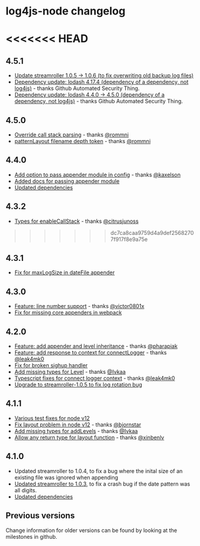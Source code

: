 # log4js-node changelog

<<<<<<< HEAD
=======
## 4.5.1
* [Update streamroller 1.0.5 -> 1.0.6 (to fix overwriting old backup log files)](https://github.com/log4js-node/log4js-node/pull/918)
* [Dependency update: lodash 4.17.4 (dependency of a dependency, not log4js)](https://github.com/log4js-node/log4js-node/pull/917) - thanks Github Automated Security Thing.
* [Dependency update: lodash 4.4.0 -> 4.5.0 (dependency of a dependency, not log4js)](https://github.com/log4js-node/log4js-node/pull/915) - thanks Github Automated Security Thing.

## 4.5.0
* [Override call stack parsing](https://github.com/log4js-node/log4js-node/pull/914) - thanks [@rommni](https://github.com/rommni)
* [patternLayout filename depth token](https://github.com/log4js-node/log4js-node/pull/913) - thanks [@rommni](https://github.com/rommni)

## 4.4.0
* [Add option to pass appender module in config](https://github.com/log4js-node/log4js-node/pull/833) - thanks [@kaxelson](https://github.com/kaxelson)
* [Added docs for passing appender module](https://github.com/log4js-node/log4js-node/pull/904)
* [Updated dependencies](https://github.com/log4js-node/log4js-node/pull/900)

## 4.3.2
* [Types for enableCallStack](https://github.com/log4js-node/log4js-node/pull/897) - thanks [@citrusjunoss](https://github.com/citrusjunoss)

>>>>>>> dc7ca8caa9759d4a9def25682707f917f8e9a75e
## 4.3.1
* [Fix for maxLogSize in dateFile appender](https://github.com/log4js-node/log4js-node/pull/889)

## 4.3.0
* [Feature: line number support](https://github.com/log4js-node/log4js-node/pull/879) - thanks [@victor0801x](https://github.com/victor0801x)
* [Fix for missing core appenders in webpack](https://github.com/log4js-node/log4js-node/pull/882)

## 4.2.0
* [Feature: add appender and level inheritance](https://github.com/log4js-node/log4js-node/pull/863) - thanks [@pharapiak](https://github.com/pharapiak)
* [Feature: add response to context for connectLogger](https://github.com/log4js-node/log4js-node/pull/862) - thanks [@leak4mk0](https://github.com/leak4mk0)
* [Fix for broken sighup handler](https://github.com/log4js-node/log4js-node/pull/873)
* [Add missing types for Level](https://github.com/log4js-node/log4js-node/pull/872) - thanks [@Ivkaa](https://github.com/Ivkaa)
* [Typescript fixes for connect logger context](https://github.com/log4js-node/log4js-node/pull/876) - thanks [@leak4mk0](https://github.com/leak4mk0)
* [Upgrade to streamroller-1.0.5 to fix log rotation bug](https://github.com/log4js-node/log4js-node/pull/878)

## 4.1.1
* [Various test fixes for node v12](https://github.com/log4js-node/log4js-node/pull/870)
* [Fix layout problem in node v12](https://github.com/log4js-node/log4js-node/pull/860) - thanks [@bjornstar](https://github.com/bjornstar)
* [Add missing types for addLevels](https://github.com/log4js-node/log4js-node/pull/867) - thanks [@Ivkaa](https://github.com/Ivkaa)
* [Allow any return type for layout function](https://github.com/log4js-node/log4js-node/pull/845) - thanks [@xinbenlv](https://github.com/xinbenlv)

## 4.1.0

* Updated streamroller to 1.0.4, to fix a bug where the inital size of an existing file was ignored when appending
* [Updated streamroller to 1.0.3](https://github.com/log4js-node/log4js-node/pull/841), to fix a crash bug if the date pattern was all digits.
* [Updated dependencies](https://github.com/log4js-node/log4js-node/pull/840)

## Previous versions
Change information for older versions can be found by looking at the milestones in github.
